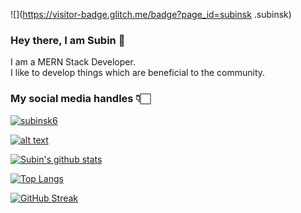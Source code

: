 ![](https://visitor-badge.glitch.me/badge?page_id=subinsk
.subinsk)
<br />
### Hey there, I am Subin 👋
I am a MERN Stack Developer.
<br>
I like to develop things which are beneficial to the community.
<br>

### My social media handles 👇🏻
<a href="https://www.linkedin.com/in/subin-sk-9b767219a/"> ![subinsk6](https://img.shields.io/badge/-LinkedIn-0e76a8?style=plastic&logo=linkedIn)</a>

<a href="https://twitter.com/SubinSK6">![alt text](https://img.shields.io/badge/-Twitter-1DA1F2?style=plastic&logo=Twitter) </a>

[![Subin's github stats](https://github-readme-stats.vercel.app/api?username=subinsk)](https://github.com/subinsk/github-readme-stats)

[![Top Langs](https://github-readme-stats.vercel.app/api/top-langs/?username=subinsk&layout=compact)](https://github.com/subinsk/github-readme-stats)

[![GitHub Streak](https://github-readme-streak-stats.herokuapp.com?user=subinsk&theme=buefy)](https://git.io/streak-stats)

